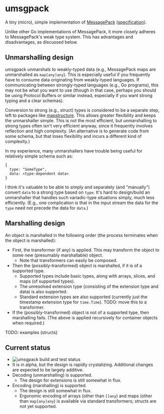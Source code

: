 # umsgpack

A tiny (micro), simple implementation of [MessagePack](https://msgpack.org/)
([specification](https://github.com/msgpack/msgpack/blob/master/spec.md)).

Unlike other Go implementations of MessagePack, it more closely adheres to MessagePack's weak type
system. This has advantages and disadvantages, as discussed below.

## Unmarshalling design

umsgpack unmarshals to weakly-typed data (e.g., MessagePack maps are unmarshalled as `map[any]any`).
This is especially useful if you frequently have to consume data originating from weakly-typed
languages. If communicating between strongly-typed languages (e.g., Go programs), this may not be
what you want to use (though in that case, perhaps you should be using Protocol Buffers or similar
instead, especially if you want strong typing and a clear schemas).

Conversion to strong (e.g., struct) types is considered to be a separate step, left to packages like
[mapstructure](https://github.com/go-viper/mapstructure). This allows greater flexibility and keeps
the unmarshaller simple. This is not the most efficient, but unmarshalling to strong types often
isn't very efficient anyway, since it frequently involves reflection and high complexity. (An
alternative is to generate code from some schema, but that loses flexibility and incurs a different
kind of complexity.)

In my experience, many unmarshallers have trouble being useful for relatively simple schema such as:
```
{
  type: "SomeType",
  data: <type-dependent data>
}
```
I think it's valuable to be able to simply and separately (and "manually") convert `data` to a
strong type based on `type`. It's hard to design/build an unmarshaller that handles such
variadic-type situations simply, much less efficiently. (E.g., one complication is that in the input
stream the data for the `type` need not precede the data for `data`.)

## Marshalling design

An object is marshalled in the following order (the process terminates when the object is
marshalled):
* First, the transformer (if any) is applied. This may transform the object to some new (presumably
  marshallable) object.
  * Note that transformers can easily be composed.
* Then the (possibly-transformed) object is marshalled, if it is of a supported type.
  * Supported types include basic types, along with arrays, slices, and maps (of supported types).
  * The unresolved extension type (consisting of the extension type and data) is also supported.
  * Standard extension types are also supported (currently just the timestamp extension type for
    `time.Time`). TODO: move this to a transformer.
* If the (possibly-transformed) object is not of a supported type, then marshalling fails.
(The above is applied recursively for container objects when required.)

TODO: examples (structs)

## Current status

* ![umsgpack build and test status](https://github.com/viettrungluu/umsgpack/actions/workflows/go.yml/badge.svg)
* It is in alpha, but the design is rapidly crystalizing. Additional changes are expected to be
  largely additive.
* Decoding (unmarshalling) is supported.
  * The design for extensions is still somewhat in flux.
* Encoding (marshalling) is supported.
  * The design is still somewhat in flux.
  * Ergonomic encoding of arrays (other than `[]any`) and maps (other than `map[any]any`) is
    available via standard transformers; structs are not yet supported.
